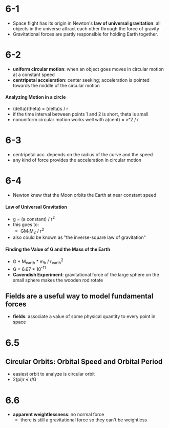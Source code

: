 # 6-1
- Space flight has its origin in Newton's **law of universal gravitation**: all objects in the universe attract each other through the force of gravity
- Gravitational forces are partly responsible for holding Earth together.

# 6-2
- **uniform circular motion**: when an object goes moves in circular motion at a constant speed
- **centripetal acceleration**: center seeking; acceleration is pointed towards the middle of the circular motion
#### Analyzing Motion in a circle
- (delta)(theta) = (delta)s / r
- if the time interval between points 1 and 2 is short, theta is small
- nonuniform circular motion works well with a(cent) =  v^2 / r

# 6-3
- centripetal acc. depends on the radius of the curve and the speed
- any kind of force provides the acceleration in circular motion

# 6-4
- Newton knew that the Moon orbits the Earth at near constant speed

#### Law of Universal Gravitation
- g = (a constant) / r<sup>2</sup>
- this goes to:
	- GM<sub>1</sub>M<sub>2</sub> / r<sup>2</sup>
- also could be known as "the inverse-square law of gravitation"

#### Finding the Value of G and the Mass of the Earth
- G * M<sub>earth</sub> * m<sub>b</sub> / r<sub>earth</sub><sup>2</sup>
- G = 6.67 * 10<sup>-11</sup> 
- **Cavendish Experiment**: gravitational force of the large sphere on the small sphere makes the wooden rod rotate

## Fields are a useful way to model fundamental forces
- **fields**: associate a value of some physical quantity to every point in space

# 6.5

## Circular Orbits: Orbital Speed and Orbital Period
- easiest orbit to analyze is circular orbit
- 2(pi)r √ r/G

# 6.6
- **apparent weightlessness**: no normal force
	- there is still a gravitational force so they can't be weightless
